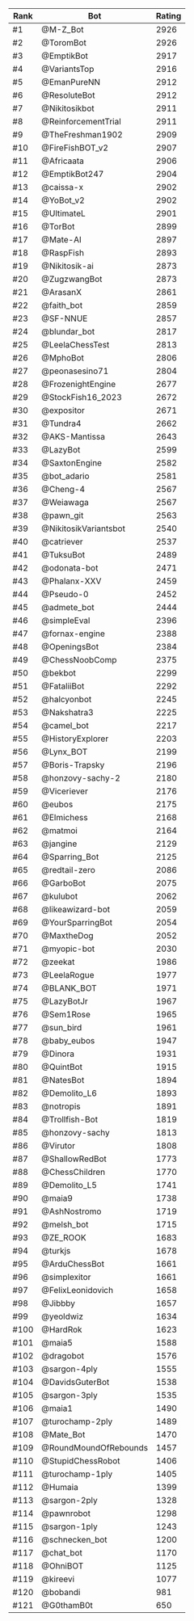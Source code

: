 Rank|Bot|Rating
---|---|---
#1|@M-Z_Bot|2926
#2|@ToromBot|2926
#3|@EmptikBot|2917
#4|@VariantsTop|2916
#5|@EmanPureNN|2912
#6|@ResoluteBot|2912
#7|@Nikitosikbot|2911
#8|@ReinforcementTrial|2911
#9|@TheFreshman1902|2909
#10|@FireFishBOT_v2|2907
#11|@Africaata|2906
#12|@EmptikBot247|2904
#13|@caissa-x|2902
#14|@YoBot_v2|2902
#15|@UltimateL|2901
#16|@TorBot|2899
#17|@Mate-AI|2897
#18|@RaspFish|2893
#19|@Nikitosik-ai|2873
#20|@ZugzwangBot|2873
#21|@ArasanX|2861
#22|@faith_bot|2859
#23|@SF-NNUE|2857
#24|@blundar_bot|2817
#25|@LeelaChessTest|2813
#26|@MphoBot|2806
#27|@peonasesino71|2804
#28|@FrozenightEngine|2677
#29|@StockFish16_2023|2672
#30|@expositor|2671
#31|@Tundra4|2662
#32|@AKS-Mantissa|2643
#33|@LazyBot|2599
#34|@SaxtonEngine|2582
#35|@bot_adario|2581
#36|@Cheng-4|2567
#37|@Weiawaga|2567
#38|@pawn_git|2563
#39|@NikitosikVariantsbot|2540
#40|@catriever|2537
#41|@TuksuBot|2489
#42|@odonata-bot|2471
#43|@Phalanx-XXV|2459
#44|@Pseudo-0|2452
#45|@admete_bot|2444
#46|@simpleEval|2396
#47|@fornax-engine|2388
#48|@OpeningsBot|2384
#49|@ChessNoobComp|2375
#50|@bekbot|2299
#51|@FataliiBot|2292
#52|@halcyonbot|2245
#53|@Nakshatra3|2225
#54|@camel_bot|2217
#55|@HistoryExplorer|2203
#56|@Lynx_BOT|2199
#57|@Boris-Trapsky|2196
#58|@honzovy-sachy-2|2180
#59|@Viceriever|2176
#60|@eubos|2175
#61|@Elmichess|2168
#62|@matmoi|2164
#63|@jangine|2129
#64|@Sparring_Bot|2125
#65|@redtail-zero|2086
#66|@GarboBot|2075
#67|@kulubot|2062
#68|@likeawizard-bot|2059
#69|@YourSparringBot|2054
#70|@MaxtheDog|2052
#71|@myopic-bot|2030
#72|@zeekat|1986
#73|@LeelaRogue|1977
#74|@BLANK_BOT|1971
#75|@LazyBotJr|1967
#76|@Sem1Rose|1965
#77|@sun_bird|1961
#78|@baby_eubos|1947
#79|@Dinora|1931
#80|@QuintBot|1915
#81|@NatesBot|1894
#82|@Demolito_L6|1893
#83|@notropis|1891
#84|@Trollfish-Bot|1819
#85|@honzovy-sachy|1813
#86|@Virutor|1808
#87|@ShallowRedBot|1773
#88|@ChessChildren|1770
#89|@Demolito_L5|1741
#90|@maia9|1738
#91|@AshNostromo|1719
#92|@melsh_bot|1715
#93|@ZE_ROOK|1683
#94|@turkjs|1678
#95|@ArduChessBot|1661
#96|@simplexitor|1661
#97|@FelixLeonidovich|1658
#98|@Jibbby|1657
#99|@yeoldwiz|1634
#100|@HardRok|1623
#101|@maia5|1588
#102|@dragobot|1576
#103|@sargon-4ply|1555
#104|@DavidsGuterBot|1538
#105|@sargon-3ply|1535
#106|@maia1|1490
#107|@turochamp-2ply|1489
#108|@Mate_Bot|1470
#109|@RoundMoundOfRebounds|1457
#110|@StupidChessRobot|1406
#111|@turochamp-1ply|1405
#112|@Humaia|1399
#113|@sargon-2ply|1328
#114|@pawnrobot|1298
#115|@sargon-1ply|1243
#116|@schnecken_bot|1200
#117|@chat_bot|1170
#118|@OhniBOT|1125
#119|@kireevi|1077
#120|@bobandi|981
#121|@G0thamB0t|650
